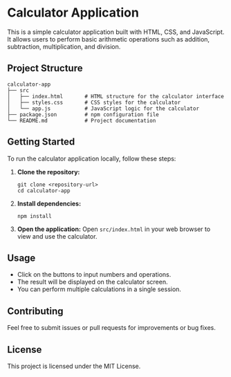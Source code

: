 # Calculator Application

This is a simple calculator application built with HTML, CSS, and JavaScript. It allows users to perform basic arithmetic operations such as addition, subtraction, multiplication, and division.

## Project Structure

```
calculator-app
├── src
│   ├── index.html       # HTML structure for the calculator interface
│   ├── styles.css       # CSS styles for the calculator
│   └── app.js           # JavaScript logic for the calculator
├── package.json         # npm configuration file
└── README.md            # Project documentation
```

## Getting Started

To run the calculator application locally, follow these steps:

1. **Clone the repository:**
   ```
   git clone <repository-url>
   cd calculator-app
   ```

2. **Install dependencies:**
   ```
   npm install
   ```

3. **Open the application:**
   Open `src/index.html` in your web browser to view and use the calculator.

## Usage

- Click on the buttons to input numbers and operations.
- The result will be displayed on the calculator screen.
- You can perform multiple calculations in a single session.

## Contributing

Feel free to submit issues or pull requests for improvements or bug fixes. 

## License

This project is licensed under the MIT License.